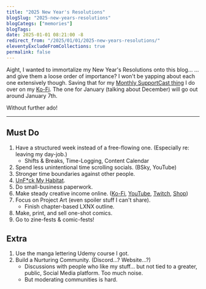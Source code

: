 ```yaml
---
title: "2025 New Year's Resolutions"
blogSlug: "2025-new-years-resolutions"
blogCategs: ["memories"]
blogTags:
date: 2025-01-01 08:21:00 -8
redirect_from: "/2025/01/01/2025-new-years-resolutions/"
eleventyExcludeFromCollections: true
permalink: false 
---
```


Aight, I wanted to immortalize my New Year's Resolutions onto this blog… …and give them a loose order of importance? I won't be yapping about each one extensively though. Saving that for my [Monthly SupportCast thing](https://ko-fi.com/post/My-Artist-Plans-for-2025-SupportCast-Dec-2024-Q5Q1178SF3) I do over on my [Ko-Fi](https://ko-fi.com/hikatamika). The one for January (talking about December) will go out around January 7th.

Without further ado!

------

## Must Do

1. Have a structured week instead of a free-flowing one. (Especially re: leaving my day-job.)
   - Shifts & Breaks, Time-Logging, Content Calendar
2. Spend less unintentional time scrolling socials. (BSky, YouTube)
3. Stronger time boundaries against other people.
4. [UnF*ck My Habitat](https://www.unfuckyourhabitat.com/).
5. Do small-business paperwork.
6. Make steady creative income online. ([Ko-Fi](https://ko-fi.com/hikatamika), [YouTube](https://www.youtube.com/@HikaTamika), [Twitch](https://www.twitch.tv/HikaTamika), [Shop](https://ko-fi.com/hikatamika/shop))
7. Focus on Project Art (even spoiler stuff I can't share).
   - Finish chapter-based LXNX outline.
8. Make, print, and sell one-shot comics.
9. Go to zine-fests & comic-fests!

## Extra

1. Use the manga lettering Udemy course I got.
2. Build a Nurturing Community. (Discord…? Website…?)
   - Discussions with people who like my stuff… but not tied to a greater, public, Social Media platform. Too much noise.
   - But moderating communities is hard.